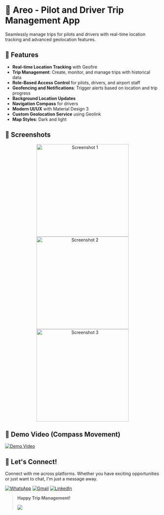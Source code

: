 # 🚀 Areo - Pilot and Driver Trip Management App

Seamlessly manage trips for pilots and drivers with real-time location tracking and advanced geolocation features.

## 🌟 Features

- **Real-time Location Tracking** with Geofire
- **Trip Management**: Create, monitor, and manage trips with historical data
- **Role-Based Access Control** for pilots, drivers, and airport staff
- **Geofencing and Notifications**: Trigger alerts based on location and trip progress
- **Background Location Updates**
- **Navigation Compass** for drivers
- **Modern UI/UX** with Material Design 3
- **Custom Geolocation Service** using Geolink
- **Map Styles**: Dark and light

## 📸 Screenshots

<p align="center">
  <img src="https://github.com/user-attachments/assets/e8b42d0c-8818-4f0a-b81b-c992b3a15b90" alt="Screenshot 1" width="300"/>
  <img src="https://github.com/user-attachments/assets/de52417b-5ee0-460b-ac12-c77216d1d840" alt="Screenshot 2" width="300"/>
  <img src="https://github.com/user-attachments/assets/f1544df0-334c-44b7-aed9-57af1b16c243" alt="Screenshot 3" width="300"/>
</p>

## 🎥 Demo Video (Compass Movement)

[![Demo Video](https://img.youtube.com/vi/14e340de-8be8-4f8e-9a6e-564e9d01a4dc/0.jpg)](https://github.com/user-attachments/assets/14e340de-8be8-4f8e-9a6e-564e9d01a4dc)

## 🔗 Let's Connect!

Connect with me across platforms. Whether you have exciting opportunities or just want to chat, I'm just a message away.

[![WhatsApp](https://img.shields.io/badge/WhatsApp-%2B201033939828-25D366?style=for-the-badge&logo=whatsapp&logoColor=white)](https://wa.me/201033939828) [![Gmail](https://img.shields.io/badge/Gmail-kariemseiam%40gmail.com-red?style=for-the-badge&logo=gmail&logoColor=white)](mailto:kariemseiam@gmail.com) [![LinkedIn](https://img.shields.io/badge/LinkedIn-Kariem%20Seiam-0077B5?style=for-the-badge&logo=linkedin&logoColor=white)](https://www.linkedin.com/in/kariemseiam/)

> **Happy Trip Management!**
>
> <a href="https://www.buymeacoffee.com/kariemseiam"><img src="https://img.buymeacoffee.com/button-api/?text=Buy me a coffee&emoji=☕&slug=kariemseiam&button_colour=FFDD00&font_colour=000000&font_family=Cookie&outline_colour=000000&coffee_colour=ffffff" /></a>
